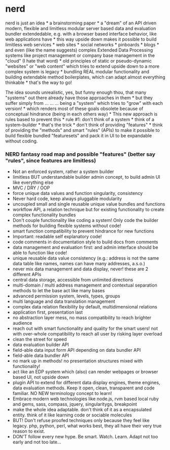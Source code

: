 nerd
====

nerd is just an idea * a brainstorming paper * a "dream" of an API driven modern, flexible and limitless modular server based data and evaluation bundler extendedable, e.g. with a browser based interface behavior, like web applications have * this way upside down makes it possible to build limitless web services * web sites * social networks * pinboards * blogs * and even (like the name suggests) complex Extended Data Processing systems like project management or company base management in the "cloud" (I hate that word) * old principles of static or pseudo-dynamic  "websites" or "web content" which tries to extend upside down to a more complex system is legacy * bundling REAL modular functionality and building extendable method boilerplates, which can adapt almost everything thinkable * that's the way to go! 

The idea sounds unrealistic, yes, but funny enough thou, that many "systems" out there already have those approaches in them * but they suffer simply from ... ... ... being a "system" which tries to "grow" with each version! *  which renders most of these goals obsolete because of conceptual hindrance (being in each others way) * This new approach is rules based to prevent this * rule #1: don't think of a system * think of  a system-builder * that's the trick * don't think of providing "features" * think of providing the "methods" and smart "rules" (APIs) to make it possible to build flexible bundled "featuresets" and pack it in UI to be expandable without coding.

### NERD fantasy road map and possible "features" (better say "rules", since features are limitless)

 + Not an enforced system, rather a system builder
 + limitless BUT understandable builder admin concept, to build admin UI like everything else
 + MVC / DRY / OOP
 + force unique data values and function singularity, consistency
 + Never hard code, keep always pluggable modularity
 + uncoupled small and single reusable unique value bundles and functions
 + workflow API, a relation technique but for existing functionality to create complex functionality bundles
 + Don't couple functionality like coding a system! Only code the builder methods for building flexible systems without code!
 + smart function compatibility to prevent hindrance for new functions
 + Important: readable self explanatory code!
 + code comments in documentation style to build docs from comments
 + data management and evaluation first: and admin interface should be able to function like code!
 + unique reusable data value consistency (e.g.: address is not the same data table like names, names can have many addresses, a.s.o.)
 + never mix data management and data display, never! these are 2 different APIs
 + central data storage, accessible from unlimited directions
 + multi-domain / multi address management and contextual separation methods to let the base act like many bases
 + advanced permission system, levels, types, groups
 + multi language and data translation management
 + complex data relation flexibility by default, multidimensional relations
 + application first, presentation last
 + no abstraction layer mess, no mass compatibility to reach brighter audience
 + reach out with smart functionality and quality for the smart users! not with over-whole compatibility to reach all user by risking layer overload
 + clean the street for speed 
 + data evaluation builder API
 + field-able data input form API depending on data bundler API
 + field-able data bundler API 
 + no mark up in methods! no presentation structures mixed with functionality!
 + act like an EDP system which (also) can render webpages or browser based UI, not upside down
 + plugin API to extend for different data display engines, theme engines, data evaluation methods. Keep it open, clean, transparent and code familiar. NO NEW terminology concept to learn!
 + Embrace modern web technologies like node.js, rvm based local ruby and gems, sass, compass, jquery, singularitygs, breakpoint
 + make the whole idea adaptable. don't think of it as a encapsulated entity. think of it like learning code or sociable molecules
 + BUT! Don't refuse proofed techniques only because they feel like legacy. php, python, perl, what works best, they all have their very true reason to exist.
 + DON'T follow every new hype. Be smart. Watch. Learn. Adapt not too early and not too late...
